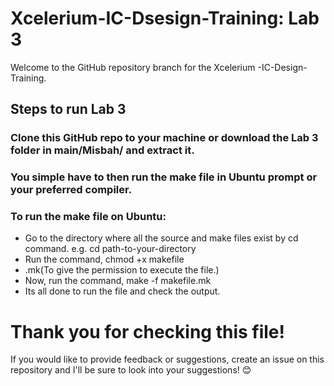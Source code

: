 # Xcelerium-IC-Dsesign-Training: Lab 3

Welcome to the GitHub repository branch for the Xcelerium -IC-Design-Training. 
## Steps to run Lab 3
### Clone this GitHub repo to your machine or download the Lab 3 folder in main/Misbah/ and extract it.

### You simple have to then run the make file in Ubuntu prompt or your preferred compiler.

### To run the make file on Ubuntu:
- Go to the directory where all the source and make files exist by cd command. e.g. cd path-to-your-directory
- Run the command, chmod +x makefile
- .mk(To give the permission to execute the file.)
- Now, run the command, make -f makefile.mk
- Its all done to run the file and check the output.
# Thank you for checking this file! 
If you would like to provide feedback or suggestions, create an issue on this repository and I'll be sure to look into your suggestions! 😊
